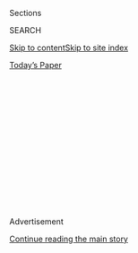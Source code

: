 <div id="app">

<div>

<div>

<div>

<div class="NYTAppHideMasthead css-1q2w90k e1suatyy0">

<div class="section css-ui9rw0 e1suatyy2">

<div class="css-eph4ug er09x8g0">

<div class="css-6n7j50">

</div>

<span class="css-1dv1kvn">Sections</span>

<div class="css-10488qs">

<span class="css-1dv1kvn">SEARCH</span>

</div>

[Skip to content](#site-content)[Skip to site
index](#site-index)

</div>

<div class="css-10698na e1huz5gh0">

</div>

</div>

<div id="masthead-bar-one" class="section hasLinks css-15hmgas e1csuq9d3">

<div class="css-uqyvli e1csuq9d0">

</div>

<div class="css-1uqjmks e1csuq9d1">

</div>

<div class="css-9e9ivx">

[](https://myaccount.nytimes3xbfgragh.onion/auth/login?response_type=cookie&client_id=vi)

</div>

<div class="css-1bvtpon e1csuq9d2">

[Today’s
Paper](https://www.nytimes3xbfgragh.onion/section/todayspaper)

</div>

</div>

</div>

</div>

<div data-aria-hidden="false">

<div id="site-content" data-role="main">

<div>

<div class="css-1aor85t" style="opacity:0.000000001;z-index:-1;visibility:hidden">

<div class="css-1hqnpie">

<div class="css-epjblv">

<span class="css-17xtcya">[Opinion](/section/opinion)</span><span class="css-x15j1o">|</span><span class="css-fwqvlz">Does
Elizabeth Warren Have a Critical
Vulnerability?</span>

</div>

<div class="css-k008qs">

<div class="css-1iwv8en">

<span class="css-18z7m18"></span>

<div>

</div>

</div>

<span class="css-1n6z4y">https://nyti.ms/2QeWjde</span>

<div class="css-1705lsu">

<div class="css-4xjgmj">

<div class="css-4skfbu" data-role="toolbar" data-aria-label="Social Media Share buttons, Save button, and Comments Panel with current comment count" data-testid="share-tools">

  - 
  - 
  - 
  - 
    
    <div class="css-6n7j50">
    
    </div>

  - 
  - 

</div>

</div>

</div>

</div>

</div>

</div>

<div id="NYT_TOP_BANNER_REGION" class="css-13pd83m">

</div>

<div id="top-wrapper" class="css-1sy8kpn">

<div id="top-slug" class="css-l9onyx">

Advertisement

</div>

[Continue reading the main
story](#after-top)

<div class="ad top-wrapper" style="text-align:center;height:100%;display:block;min-height:250px">

<div id="top" class="place-ad" data-position="top" data-size-key="top">

</div>

</div>

<div id="after-top">

</div>

</div>

<div>

<div class="css-v5btjw etb61u70">

<div class="css-v05ibm etb61u71">

[Opinion](/section/opinion)

</div>

</div>

<div id="sponsor-wrapper" class="css-1hyfx7x">

<div id="sponsor-slug" class="css-19vbshk">

Supported by

</div>

[Continue reading the main
story](#after-sponsor)

<div id="sponsor" class="ad sponsor-wrapper" style="text-align:center;height:100%;display:block">

</div>

<div id="after-sponsor">

</div>

</div>

<div class="css-186x18t">

</div>

<div class="css-1vkm6nb ehdk2mb0">

# Does Elizabeth Warren Have a Critical Vulnerability?

</div>

She has struggled with white, working-class voters like those important
to winning Pennsylvania, Michigan and Wisconsin.

<div class="css-18e8msd">

<div class="css-vp77d3 epjyd6m0">

<div class="css-1baulvz">

By <span class="css-1baulvz last-byline" itemprop="name">Paul
Starobin</span>

<div class="css-8atqhb">

Mr. Starobin is a journalist based in Orleans, Mass.

</div>

</div>

</div>

  - Sept. 18,
    2019

  - 
    
    <div class="css-4xjgmj">
    
    <div class="css-pvvomx" data-role="toolbar" data-aria-label="Social Media Share buttons, Save button, and Comments Panel with current comment count" data-testid="share-tools">
    
      - 
      - 
      - 
      - 
        
        <div class="css-6n7j50">
        
        </div>
    
      - 
      - 
    
    </div>
    
    </div>

</div>

<div class="css-79elbk" data-testid="photoviewer-wrapper">

<div class="css-z3e15g" data-testid="photoviewer-wrapper-hidden">

</div>

<div class="css-1a48zt4 ehw59r15" data-testid="photoviewer-children">

![<span class="css-16f3y1r e13ogyst0" data-aria-hidden="true">Elizabeth
Warren listened to a question during an American Federation of Teachers
town hall event in Philadelphia in
May.</span><span class="css-cnj6d5 e1z0qqy90" itemprop="copyrightHolder"><span class="css-1ly73wi e1tej78p0">Credit...</span><span><span>Matt
Rourke/Associated
Press</span></span></span>](https://static01.graylady3jvrrxbe.onion/images/2019/09/18/opinion/18starobin/merlin_154797912_4e8bb8d9-57ea-41fb-8b8e-0c56de9acda4-articleLarge.jpg?quality=75&auto=webp&disable=upscale)

</div>

</div>

</div>

<div class="section meteredContent css-1r7ky0e" name="articleBody" itemprop="articleBody">

<div class="css-1fanzo5 StoryBodyCompanionColumn">

<div class="css-53u6y8">

ORLEANS, Mass. — I have voted two times for Elizabeth Warren to
represent Massachusetts in the Senate. I would certainly vote for her
for president over Donald Trump. But as the Democratic primary unfolds
and she extends a steady rise in the polls, I keep coming back to a
political vulnerability of which many followers of Massachusetts
politics are aware but others may not be.

The problem is that she has a relatively weak standing in Massachusetts
with non-college-educated working-class voters, and especially white
workers. These voters are critical, especially in the Midwest and in
states crucial to Mr. Trump’s victory like Michigan, Pennsylvania and
Wisconsin.

You might call it the Warren Paradox. Her core message as a politician —
that America has become rigged in favor of the very wealthy, and the
rich get richer as the rest of us get shafted — is very much aimed at
the working class. What’s more, her personal narrative, of her rise from
“the ragged edge of the middle class” in her native Oklahoma, as [she
has put
it](https://twitter.com/ewarren/status/1133840956158042115?lang=en), to
professional success and acclaim in the fields of education and
government might seem to embody a character trait of grit that appeals
to blue-collar workers.

Yet while all of the major Democratic presidential candidates face
difficulty with this constituency, polls suggest that this is especially
a problem for Ms. Warren. For example, in a Fox
[survey](https://www.foxnews.com/politics/fox-news-poll-8-15), she drew
33 percent of white, non-college respondents in a matchup against
President Trump, versus 38 percent for Joe Biden and 37 percent for
Bernie Sanders. **** For Democrats to feel fully confident about
nominating Ms. Warren as their standard-bearer, she needs to figure out
this puzzle.

</div>

</div>

<div class="css-1fanzo5 StoryBodyCompanionColumn">

<div class="css-53u6y8">

In Massachusetts, the Warren Paradox can be glimpsed in towns like
Rockland, population near 18,000, a suburb about 20 miles south of
Boston, overwhelmingly white and working class. In her November 2018
Senate race against a pro-Trump Republican, Ms. Warren won 60 percent of
the vote statewide but only [44
percent](https://www.wbur.org/news/2018/11/06/warren-beats-geoff-diehl)
of the vote in Rockland. By contrast, northwest of Boston, in the
upscale suburb of Lexington, where the median home value is $1.15
million, (compared with $340,000 in Rockland), Ms. Warren took 74
percent of the vote.

On a recent visit to Rockland, I encountered a sentiment that her
policies to address economic hardships might actually penalize those who
have played by the rules. In a conversation in the parking lot of a
McDonald’s, a young mother, after depositing her two children into the
back seat of her car, said she viewed as unfair Ms. Warren’s proposal to
forgive college student loans for most people carrying such debt. Now a
manager at a local restaurant, she said she had attended a technical
institute after high school and duly paid off her loans. “Probably,” she
told me, she would vote for Mr. Trump for delivering on his promise to
create more jobs.

I also came across what certainly sounded like, although it was not
overtly expressed, reluctance to embracing her because she is a woman.
“I can’t even listen to her. I just shut it off” — the television —
“when she comes on,” a man at Uptown’s Finest Barbershop told me.

In part, Ms. Warren is afflicted by an authenticity problem with these
voters. A former Harvard law professor, she is viewed by some, whatever
her declared agenda, as typical of an elite that is out of touch with
the concerns of ordinary working people. Doubts about her genuineness
are nourished by her claim of Native American ancestry — which her
detractors in Massachusetts have long framed as a dubious attempt to
elevate her career prospects over equally qualified white job
candidates. In 2012, Scott Brown, her Republican opponent in her first
Senate race, tried to use this issue against her.

These misgivings feed a conviction that she doesn’t have Rockland’s back
— a belief common to white non-college voters, often held against the
Democratic Party in general. “She’ll tax me,” insisted a 49-year-old
high school graduate who works at a town agency. (Ms. Warren’s proposed
wealth tax targets only households with assets exceeding $50 million.)

</div>

</div>

<div class="css-1fanzo5 StoryBodyCompanionColumn">

<div class="css-53u6y8">

“She wants to have open borders,” he added, voicing another reason that
some people in Rockland think a President Warren won’t protect them.
(Like a number of the Democratic presidential candidates, Ms. Warren is
in favor of [decriminalizing unauthorized border
crossings](https://www.nytimes3xbfgragh.onion/2019/07/31/us/border-crossing-decriminalization.html).)
And the sense that Ms. Warren, who has voted in Congress for a ban on
assault weapons, is soft on gun rights also plays into the notion that
she would leave Rockland unprotected. The 49-year-old voted for Mr.
Trump in 2016 and fully plans to do so again in 2020, with the “good
job” the president is doing on the economy. (After speaking to me, he
climbed into a car with a National Rifle Association sticker affixed to
the back windshield.)

As Ms. Warren’s Senate campaigns attest, she is by no means uniformly
unpopular in Rockland or, for that matter, in neighboring communities
with a similar socio-economic profile.

“I love Elizabeth Warren,” said a welder and member of a plumbers union
local, age 68, by phone. “She’s my bulldog. She is 100 percent for us —
for the working man, the exploited person, the underdog.” He is from
Weymouth, next door to Rockland. “If she were a man, they would love
her.” He paused. “Or they would like her more.”

As he explained, places like Rockland, on the South Shore of
Massachusetts, need to be understood as products of “white flight” from
Boston, following court-ordered school busing in the mid-1970s.

Should she win the Democratic nomination, it’s easy to see the
difficulties she will face in gaining the allegiance of the white
working class in a matchup with Mr. Trump. White flight also defines a
number of working-class suburbs in the Midwest, as in the metropolitan
Detroit region.

But even though the Warren Paradox will be a real challenge, she still
has the opportunity to impress potentially unreceptive voters with her
“bulldog” tenacity, as in her visit this year to a small town in West
Virginia to talk about the opioid crisis — a state, 93 percent white,
taken by Mr. Trump in 2016 by nearly 42 points. She has also put gut
economic issues at the centerpiece of her agenda: For instance, her
“[Plan for Economic
Patriotism](https://medium.com/@teamwarren/a-plan-for-economic-patriotism-13b879f4cfc7),”
an industrial-policy tack calling for such steps as “more **** actively
managing” the currency value of the dollar “to promote exports and
domestic manufacturing” and a tenfold increase in government spending on
job apprenticeship programs, [won
praise](https://www.youtube.com/watch?v=SUW8kbZyucI) from the Fox News
commentator Tucker Carlson. “It’s just pure old-fashioned economics: how
to preserve good-paying American jobs,” he told his audience, a form of
“economic nationalism.”

And to be sure, while white working-class voters get a great deal of
attention in battleground states like Michigan, if Democrats can
increase turnout among African-American voters in 2020, that would help
counterbalance any weakness among white working-class voters.

</div>

</div>

<div class="css-1fanzo5 StoryBodyCompanionColumn">

<div class="css-53u6y8">

As I was reminded in Rockland, the task of beating Mr. Trump doesn’t
require passion for the president’s challenger, whoever that may be. The
president, too, arouses a visceral dislike among some people there. One
man, a Vietnam veteran who works at the American Legion post in
Rockland, screwed up his face at my mention of the president. Among the
things he finds unappealing is Mr. Trump’s disdainful posture toward the
news media. We chatted about the fractious state of American politics at
the Rockland Bar and Grill, as he sipped his Guinness. “If it’s down to
Trump and Warren, it’s definitely Warren,” he declared without
hesitation. Ms. Warren versus Mr. Trump would be a grind, but that, it
might be said, is the story of her life.

</div>

</div>

<div>

</div>

<div class="css-1fanzo5 StoryBodyCompanionColumn">

<div class="css-53u6y8">

Paul Starobin is a journalist based in Orleans, Mass., and the author,
most recently, of “[Madness Rules the
Hour](https://www.publicaffairsbooks.com/titles/paul-starobin/madness-rules-the-hour/9781610396233/):
Charleston, 1860 and the Mania for War.”

*The Times is committed to publishing* [*a diversity of
letters*](https://www.nytimes3xbfgragh.onion/2019/01/31/opinion/letters/letters-to-editor-new-york-times-women.html)
*to the editor. We’d like to hear what you think about this or any of
our articles. Here are some*
[*tips*](https://help.nytimes3xbfgragh.onion/hc/en-us/articles/115014925288-How-to-submit-a-letter-to-the-editor)*.
And here’s our email:*
[*letters@NYTimes.com*](mailto:letters@NYTimes.com)*.*

*Follow The New York Times Opinion section on*
[*Facebook*](https://www.facebookcorewwwi.onion/nytopinion)*,* [*Twitter
(@NYTopinion)*](http://twitter.com/NYTOpinion) *and*
[*Instagram*](https://www.instagram.com/nytopinion/)*.*

</div>

</div>

</div>

<div>

</div>

<div>

</div>

<div>

</div>

<div>

<div id="bottom-wrapper" class="css-1ede5it">

<div id="bottom-slug" class="css-l9onyx">

Advertisement

</div>

[Continue reading the main
story](#after-bottom)

<div id="bottom" class="ad bottom-wrapper" style="text-align:center;height:100%;display:block;min-height:90px">

</div>

<div id="after-bottom">

</div>

</div>

</div>

</div>

</div>

## Site Index

<div>

</div>

## Site Information Navigation

  - [© <span>2020</span> <span>The New York Times
    Company</span>](https://help.nytimes3xbfgragh.onion/hc/en-us/articles/115014792127-Copyright-notice)

<!-- end list -->

  - [NYTCo](https://www.nytco.com/)
  - [Contact
    Us](https://help.nytimes3xbfgragh.onion/hc/en-us/articles/115015385887-Contact-Us)
  - [Work with us](https://www.nytco.com/careers/)
  - [Advertise](https://nytmediakit.com/)
  - [T Brand Studio](http://www.tbrandstudio.com/)
  - [Your Ad
    Choices](https://www.nytimes3xbfgragh.onion/privacy/cookie-policy#how-do-i-manage-trackers)
  - [Privacy](https://www.nytimes3xbfgragh.onion/privacy)
  - [Terms of
    Service](https://help.nytimes3xbfgragh.onion/hc/en-us/articles/115014893428-Terms-of-service)
  - [Terms of
    Sale](https://help.nytimes3xbfgragh.onion/hc/en-us/articles/115014893968-Terms-of-sale)
  - [Site
    Map](https://spiderbites.nytimes3xbfgragh.onion)
  - [Help](https://help.nytimes3xbfgragh.onion/hc/en-us)
  - [Subscriptions](https://www.nytimes3xbfgragh.onion/subscription?campaignId=37WXW)

</div>

</div>

</div>

</div>
